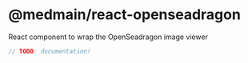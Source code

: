 # @medmain/react-openseadragon

React component to wrap the OpenSeadragon image viewer

```js
// TODO: documentation!
```
